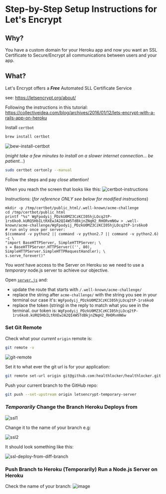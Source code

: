 # Step-by-Step Setup Instructions for Let's Encrypt

## Why?

You have a custom domain for your Heroku app
and now you want an SSL Certificate
to Secure/Encrypt all communications between users and your app.

## What?

Let's Encrypt offers a ***Free*** Automated SLL Certificate Service

see: https://letsencrypt.org/about/


Following the instructions in this tutorial:
https://collectiveidea.com/blog/archives/2016/01/12/lets-encrypt-with-a-rails-app-on-heroku

Install `certbot`
```sh
brew install certbot
```
![bew-install-certbot](https://cloud.githubusercontent.com/assets/194400/23254553/59f014a0-f9b0-11e6-9667-4e5e9b8014bc.png)

(_might take a few minutes to install on a slower internet connection...
  be patient..._)

```sh
sudo certbot certonly --manual
```

Follow the steps and pay _close_ attention!

When you reach the screen that looks like this:
![certbot-instructions](https://cloud.githubusercontent.com/assets/194400/23255249/c7d2b250-f9b2-11e6-9d45-d2cdb965defa.png)

Instructions: (_for reference ONLY see below for modified instructions_)
```
mkdir -p /tmp/certbot/public_html/.well-known/acme-challenge
cd /tmp/certbot/public_html
printf "%s" WgFpodyij_PDzkU0MZ3CzKCI05hjLOcq2tP-1rs6ko0.kURQ5HbILtRXEwJA2QI4W5TdBkjnZNqH2_RHORvmN6w > .well-known/acme-challenge/WgFpodyij_PDzkU0MZ3CzKCI05hjLOcq2tP-1rs6ko0
# run only once per server:
$(command -v python2 || command -v python2.7 || command -v python2.6) -c \
"import BaseHTTPServer, SimpleHTTPServer; \
s = BaseHTTPServer.HTTPServer(('', 80), SimpleHTTPServer.SimpleHTTPRequestHandler); \
s.serve_forever()"
```

You _wont_ have access to the Server on Heroku so we need to use a _temporary_
node.js server to achieve our objective.

Open [`server.js`](https://github.com/dwyl/learn-heroku/blob/master/server.js)
and:
+ update the route that starts with `/.well-known/acme-challenge/`
+ replace the string after `acme-challenge/` with the string you see
in your terminal our case it's: `WgFpodyij_PDzkU0MZ3CzKCI05hjLOcq2tP-1rs6ko0`
+ replace the token (string) in the reply to match what you see in the terminal.
our token is: `WgFpodyij_PDzkU0MZ3CzKCI05hjLOcq2tP-1rs6ko0.kURQ5HbILtRXEwJA2QI4W5TdBkjnZNqH2_RHORvmN6w`

### Set Git Remote

Check what your _current_ `origin` remote is:
```sh
git remote -v
```
![git-remote](https://cloud.githubusercontent.com/assets/194400/23256452/7318d01e-f9b7-11e6-94cb-d5450d1addea.png)

Set it to what ever the git url is for your application:
```sh
git remote set-url origin git@github.com:healthlocker/healthlocker.git
```

Push your current branch to the GitHub repo:
```sh
git push --set-upstream origin letsencrypt-temporary-server
```

### _Temporarily_ Change the Branch Heroku Deploys from

![ssl1](https://cloud.githubusercontent.com/assets/194400/23256626/22f87da4-f9b8-11e6-96d1-72e50ebeffa4.png)

Change it to the name of your branch e.g:

![ssl2](https://cloud.githubusercontent.com/assets/194400/23256625/22f75cee-f9b8-11e6-896f-296e353429be.png)

It should look something like this:

![ssl-deploy-from-diff-branch](https://cloud.githubusercontent.com/assets/194400/23256660/4f30b1de-f9b8-11e6-9b5b-7bc3fab14700.png)



<!--
### Set Heroku Remote

Ensure that you have a Heroku Remote Set to what ever your app is.
ours is: `https://git.heroku.com/healthlocker.git`

so in your terminal write somethign like:

```sh
git remote add heroku https://git.heroku.com/healthlocker.git
```
Or if you already have a heroku remote for this project, update it:
```sh
git remote -v
git remote set-url heroku https://git.heroku.com/healthlocker.git
```
-->

### Push Branch to Heroku (Temporarily) Run a Node.js Server on Heroku

Check the name of your branch:
![image](https://cloud.githubusercontent.com/assets/194400/23256132/1865065c-f9b6-11e6-99cf-636f9b3365d8.png)
